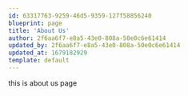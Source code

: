 ```yaml
---
id: 63317763-9259-46d5-9359-127f58856240
blueprint: page
title: 'About Us'
author: 2f6aa6f7-e8a5-43e0-808a-50e0c6e61414
updated_by: 2f6aa6f7-e8a5-43e0-808a-50e0c6e61414
updated_at: 1679182929
template: default
---
```

this is about us page